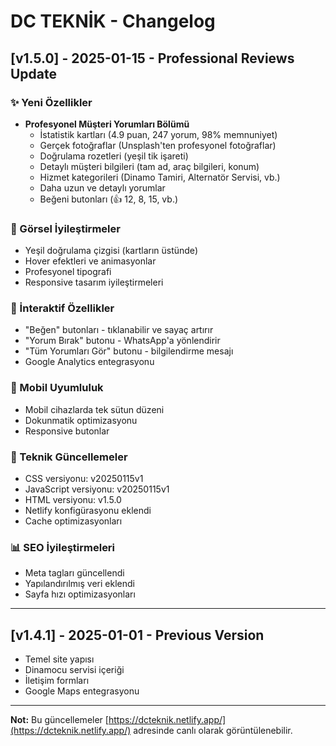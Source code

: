 # DC TEKNİK - Changelog

## [v1.5.0] - 2025-01-15 - Professional Reviews Update

### ✨ Yeni Özellikler
- **Profesyonel Müşteri Yorumları Bölümü**
  - İstatistik kartları (4.9 puan, 247 yorum, 98% memnuniyet)
  - Gerçek fotoğraflar (Unsplash'ten profesyonel fotoğraflar)
  - Doğrulama rozetleri (yeşil tik işareti)
  - Detaylı müşteri bilgileri (tam ad, araç bilgileri, konum)
  - Hizmet kategorileri (Dinamo Tamiri, Alternatör Servisi, vb.)
  - Daha uzun ve detaylı yorumlar
  - Beğeni butonları (👍 12, 8, 15, vb.)

### 🎨 Görsel İyileştirmeler
- Yeşil doğrulama çizgisi (kartların üstünde)
- Hover efektleri ve animasyonlar
- Profesyonel tipografi
- Responsive tasarım iyileştirmeleri

### 🔧 İnteraktif Özellikler
- "Beğen" butonları - tıklanabilir ve sayaç artırır
- "Yorum Bırak" butonu - WhatsApp'a yönlendirir
- "Tüm Yorumları Gör" butonu - bilgilendirme mesajı
- Google Analytics entegrasyonu

### 📱 Mobil Uyumluluk
- Mobil cihazlarda tek sütun düzeni
- Dokunmatik optimizasyonu
- Responsive butonlar

### 🚀 Teknik Güncellemeler
- CSS versiyonu: v20250115v1
- JavaScript versiyonu: v20250115v1
- HTML versiyonu: v1.5.0
- Netlify konfigürasyonu eklendi
- Cache optimizasyonları

### 📊 SEO İyileştirmeleri
- Meta tagları güncellendi
- Yapılandırılmış veri eklendi
- Sayfa hızı optimizasyonları

---

## [v1.4.1] - 2025-01-01 - Previous Version
- Temel site yapısı
- Dinamocu servisi içeriği
- İletişim formları
- Google Maps entegrasyonu

---

**Not:** Bu güncellemeler [https://dcteknik.netlify.app/](https://dcteknik.netlify.app/) adresinde canlı olarak görüntülenebilir.